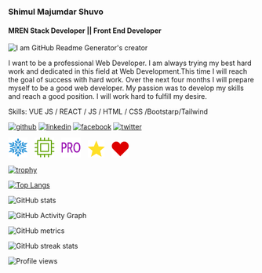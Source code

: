 
### Shimul Majumdar Shuvo
#### MREN Stack Developer || Front End Developer
![I am GitHub Readme Generator's creator](https://media-exp1.licdn.com/dms/image/C4D16AQHcPsYhYCvJfQ/profile-displaybackgroundimage-shrink_200_800/0/1656865686180?e=1662595200&v=beta&t=V7b4aRrfYQcfW6DELMLHTK7rDsQzVCfOvBAiFnw2XhY)

I want to be a professional Web Developer. I am always trying my best hard work and dedicated in this field at Web Development.This time I will reach the goal of success with hard work. Over the next four months I will prepare myself to be a good web developer. My passion was to develop my skills and reach a good position. I will work hard to fulfill my desire.

Skills: VUE JS / REACT / JS / HTML / CSS /Bootstarp/Tailwind 



[<img src='https://cdn.jsdelivr.net/npm/simple-icons@3.0.1/icons/github.svg' alt='github' height='40'>](https://github.com/Shimulmajumdarshuvo)  [<img src='https://cdn.jsdelivr.net/npm/simple-icons@3.0.1/icons/linkedin.svg' alt='linkedin' height='40'>](https://www.linkedin.com/in/https://www.linkedin.com/in/shimul-majumdar-a4ab4820b//)  [<img src='https://cdn.jsdelivr.net/npm/simple-icons@3.0.1/icons/facebook.svg' alt='facebook' height='40'>](https://www.facebook.com/https://web.facebook.com/shimulmajumdar.shuvo)  [<img src='https://cdn.jsdelivr.net/npm/simple-icons@3.0.1/icons/twitter.svg' alt='twitter' height='40'>](https://twitter.com/@ShimulMajumdar2)  

<a href='https://archiveprogram.github.com/'><img src='https://raw.githubusercontent.com/acervenky/animated-github-badges/master/assets/acbadge.gif' width='40' height='40'></a> <a href='https://docs.github.com/en/developers'><img src='https://raw.githubusercontent.com/acervenky/animated-github-badges/master/assets/devbadge.gif' width='40' height='40'></a> <a href='https://github.com/pricing'><img src='https://raw.githubusercontent.com/acervenky/animated-github-badges/master/assets/pro.gif' width='40' height='40'></a> <a href='https://stars.github.com/'><img src='https://raw.githubusercontent.com/acervenky/animated-github-badges/master/assets/starbadge.gif' width='35' height='35'></a> <a href='https://docs.github.com/en/github/supporting-the-open-source-community-with-github-sponsors'><img src='https://raw.githubusercontent.com/acervenky/animated-github-badges/master/assets/sponsorbadge.gif' width='35' height='35'></a> 

[![trophy](https://github-profile-trophy.vercel.app/?username=Shimulmajumdarshuvo)](https://github.com/ryo-ma/github-profile-trophy)

[![Top Langs](https://github-readme-stats.vercel.app/api/top-langs/?username=Shimulmajumdarshuvo)](https://github.com/anuraghazra/github-readme-stats)

![GitHub stats](https://github-readme-stats.vercel.app/api?username=Shimulmajumdarshuvo&show_icons=true)  

![GitHub Activity Graph](https://activity-graph.herokuapp.com/graph?username=Shimulmajumdarshuvo)  

![GitHub metrics](https://metrics.lecoq.io/Shimulmajumdarshuvo)  

![GitHub streak stats](https://github-readme-streak-stats.herokuapp.com/?user=Shimulmajumdarshuvo)  

![Profile views](https://gpvc.arturio.dev/Shimulmajumdarshuvo)  
